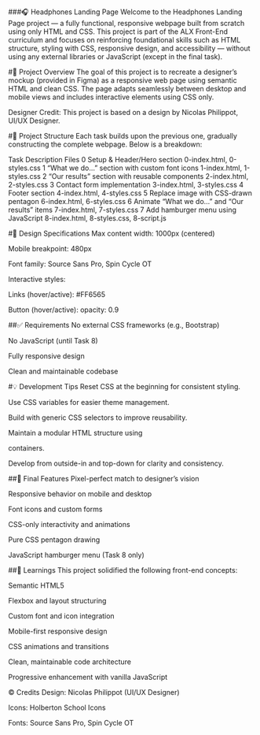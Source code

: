 ###🎧 Headphones Landing Page
Welcome to the Headphones Landing Page project — a fully functional, responsive webpage built from scratch using only HTML and CSS. This project is part of the ALX Front-End curriculum and focuses on reinforcing foundational skills such as HTML structure, styling with CSS, responsive design, and accessibility — without using any external libraries or JavaScript (except in the final task).

#📌 Project Overview
The goal of this project is to recreate a designer’s mockup (provided in Figma) as a responsive web page using semantic HTML and clean CSS. The page adapts seamlessly between desktop and mobile views and includes interactive elements using CSS only.

Designer Credit: This project is based on a design by Nicolas Philippot, UI/UX Designer.

#📁 Project Structure
Each task builds upon the previous one, gradually constructing the complete webpage. Below is a breakdown:

Task	Description	Files
0	Setup & Header/Hero section	0-index.html, 0-styles.css
1	“What we do…” section with custom font icons	1-index.html, 1-styles.css
2	“Our results” section with reusable components	2-index.html, 2-styles.css
3	Contact form implementation	3-index.html, 3-styles.css
4	Footer section	4-index.html, 4-styles.css
5	Replace image with CSS-drawn pentagon	6-index.html, 6-styles.css
6	Animate “What we do…” and “Our results” items	7-index.html, 7-styles.css
7	Add hamburger menu using JavaScript	8-index.html, 8-styles.css, 8-script.js

#📐 Design Specifications
Max content width: 1000px (centered)

Mobile breakpoint: 480px

Font family: Source Sans Pro, Spin Cycle OT

Interactive styles:

Links (hover/active): #FF6565

Button (hover/active): opacity: 0.9

##✅ Requirements
No external CSS frameworks (e.g., Bootstrap)

No JavaScript (until Task 8)

Fully responsive design

Clean and maintainable codebase


#💡 Development Tips
Reset CSS at the beginning for consistent styling.

Use CSS variables for easier theme management.

Build with generic CSS selectors to improve reusability.

Maintain a modular HTML structure using <div> containers.

Develop from outside-in and top-down for clarity and consistency.

##🎯 Final Features
Pixel-perfect match to designer’s vision

Responsive behavior on mobile and desktop

Font icons and custom forms

CSS-only interactivity and animations

Pure CSS pentagon drawing

JavaScript hamburger menu (Task 8 only)


##🧠 Learnings
This project solidified the following front-end concepts:

Semantic HTML5

Flexbox and layout structuring

Custom font and icon integration

Mobile-first responsive design

CSS animations and transitions

Clean, maintainable code architecture

Progressive enhancement with vanilla JavaScript




©️ Credits
Design: Nicolas Philippot (UI/UX Designer)

Icons: Holberton School Icons

Fonts: Source Sans Pro, Spin Cycle OT
